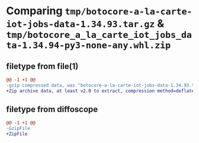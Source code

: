 # Comparing `tmp/botocore-a-la-carte-iot-jobs-data-1.34.93.tar.gz` & `tmp/botocore_a_la_carte_iot_jobs_data-1.34.94-py3-none-any.whl.zip`

## filetype from file(1)

```diff
@@ -1 +1 @@
-gzip compressed data, was "botocore-a-la-carte-iot-jobs-data-1.34.93.tar", last modified: Sat Apr 27 01:00:48 2024, max compression
+Zip archive data, at least v2.0 to extract, compression method=deflate
```

## filetype from diffoscope

```diff
@@ -1 +1 @@
-GzipFile
+ZipFile
```


